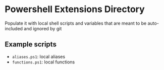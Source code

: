 # Powershell Extensions Directory

Populate it with local shell scripts and variables that are meant to be auto-included and ignored by git

## Example scripts

- `aliases.ps1`: local aliases
- `functions.ps1`: local functions

